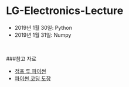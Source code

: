 # LG-Electronics-Lecture

- 2019년 1월 30일: Python
- 2019년 1월 31일: Numpy

<br/>

###참고 자료

- [점프 투 파이썬](https://wikidocs.net/book/1)
- [파이썬 코딩 도장](https://dojang.io/course/view.php?id=7)

